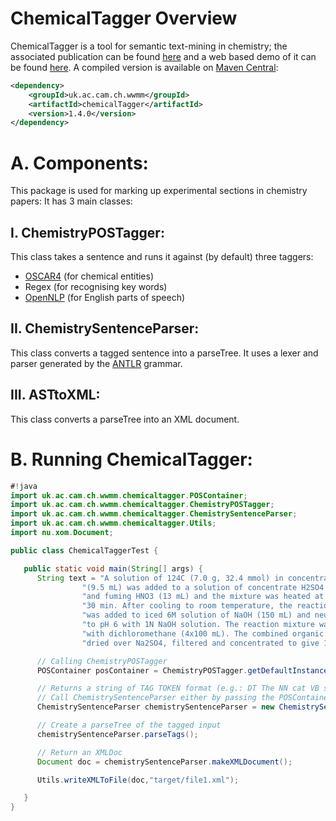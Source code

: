 # ChemicalTagger Overview

ChemicalTagger is a tool for semantic text-mining in chemistry; the associated publication can be found [here](http://dx.doi.org/10.1186/1758-2946-3-17) and a web based demo of it can be found [here](http://chemicaltagger.ch.cam.ac.uk/). A compiled version is available on [Maven Central](https://search.maven.org/search?q=a:chemicalTagger):

```xml
<dependency>
	<groupId>uk.ac.cam.ch.wwmm</groupId>
	<artifactId>chemicalTagger</artifactId>
	<version>1.4.0</version>
</dependency>
```

# A. Components:
This package is used for marking up experimental sections in chemistry papers:
It has 3 main classes:

## I. ChemistryPOSTagger:
This class takes a sentence and runs it against (by default) three taggers:

* [OSCAR4](https://github.com/blueobelisk/oscar4) (for chemical entities)
* Regex (for recognising key words)
* [OpenNLP](https://opennlp.apache.org/) (for English parts of speech)

## II. ChemistrySentenceParser:
This class converts a tagged sentence into a parseTree. It uses a lexer and parser generated
by the [ANTLR](https://www.antlr.org/) grammar.

## III. ASTtoXML:
This class converts a parseTree into an XML document.

# B. Running ChemicalTagger:

```java
#!java
import uk.ac.cam.ch.wwmm.chemicaltagger.POSContainer;
import uk.ac.cam.ch.wwmm.chemicaltagger.ChemistryPOSTagger;
import uk.ac.cam.ch.wwmm.chemicaltagger.ChemistrySentenceParser;
import uk.ac.cam.ch.wwmm.chemicaltagger.Utils;
import nu.xom.Document;

public class ChemicalTaggerTest {

   public static void main(String[] args) {
      String text = "A solution of 124C (7.0 g, 32.4 mmol) in concentrate H2SO4 " +
	            "(9.5 mL) was added to a solution of concentrate H2SO4 (9.5 mL) " +
	            "and fuming HNO3 (13 mL) and the mixture was heated at 60°C for " +
	            "30 min. After cooling to room temperature, the reaction mixture " +
	            "was added to iced 6M solution of NaOH (150 mL) and neutralized " +
	            "to pH 6 with 1N NaOH solution. The reaction mixture was extracted " +
	            "with dichloromethane (4x100 mL). The combined organic phases were " +
	            "dried over Na2SO4, filtered and concentrated to give 124D as a solid.";

      // Calling ChemistryPOSTagger
      POSContainer posContainer = ChemistryPOSTagger.getDefaultInstance().runTaggers(text);

      // Returns a string of TAG TOKEN format (e.g.: DT The NN cat VB sat IN on DT the NN matt)
      // Call ChemistrySentenceParser either by passing the POSContainer or by InputStream
      ChemistrySentenceParser chemistrySentenceParser = new ChemistrySentenceParser(posContainer);

      // Create a parseTree of the tagged input
      chemistrySentenceParser.parseTags();

      // Return an XMLDoc
      Document doc = chemistrySentenceParser.makeXMLDocument();

      Utils.writeXMLToFile(doc,"target/file1.xml");

   }
}
```
